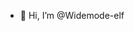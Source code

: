 - 👋 Hi, I’m @Widemode-elf


<!---
Widemode-elf/Widemode-elf is a ✨ special ✨ repository because its `README.md` (this file) appears on your GitHub profile.
You can click the Preview link to take a look at your changes.
--->
